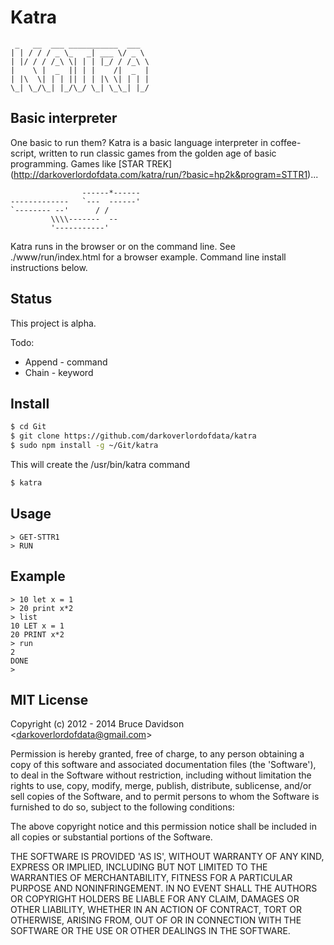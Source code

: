 # Katra

     _   __  ___ ___________  ___
    | | / / / _ \_   _| ___ \/ _ \
    | |/ / / /_\ \| | | |_/ / /_\ \
    |    \ |  _  || | |    /|  _  |
    | |\  \| | | || | | |\ \| | | |
    \_| \_/\_| |_/\_/ \_| \_\_| |_/


## Basic interpreter

One basic to run them? Katra is a basic language interpreter in coffee-script,
written to run classic games from the golden age of basic programming. Games
like [STAR TREK] (http://darkoverlordofdata.com/katra/run/?basic=hp2k&program=STTR1)...

                    ------*------
    -------------   `---  ------'
    `-------- --'      / /
             \\\\-------  --
             '-----------'

Katra runs in the browser or on the command line.
See ./www/run/index.html for a browser example.
Command line install instructions below.


## Status
This project is alpha.

Todo:

* Append - command
* Chain - keyword



## Install

```bash
$ cd Git
$ git clone https://github.com/darkoverlordofdata/katra
$ sudo npm install -g ~/Git/katra
```

This will create the /usr/bin/katra command

```bash
$ katra
```

## Usage
```basic
> GET-STTR1
> RUN
```

## Example
```basic
> 10 let x = 1
> 20 print x*2
> list
10 LET x = 1
20 PRINT x*2
> run
2
DONE
>
```


## MIT License

Copyright (c) 2012 - 2014 Bruce Davidson &lt;darkoverlordofdata@gmail.com&gt;

Permission is hereby granted, free of charge, to any person obtaining
a copy of this software and associated documentation files (the
'Software'), to deal in the Software without restriction, including
without limitation the rights to use, copy, modify, merge, publish,
distribute, sublicense, and/or sell copies of the Software, and to
permit persons to whom the Software is furnished to do so, subject to
the following conditions:

The above copyright notice and this permission notice shall be
included in all copies or substantial portions of the Software.

THE SOFTWARE IS PROVIDED 'AS IS', WITHOUT WARRANTY OF ANY KIND,
EXPRESS OR IMPLIED, INCLUDING BUT NOT LIMITED TO THE WARRANTIES OF
MERCHANTABILITY, FITNESS FOR A PARTICULAR PURPOSE AND NONINFRINGEMENT.
IN NO EVENT SHALL THE AUTHORS OR COPYRIGHT HOLDERS BE LIABLE FOR ANY
CLAIM, DAMAGES OR OTHER LIABILITY, WHETHER IN AN ACTION OF CONTRACT,
TORT OR OTHERWISE, ARISING FROM, OUT OF OR IN CONNECTION WITH THE
SOFTWARE OR THE USE OR OTHER DEALINGS IN THE SOFTWARE.